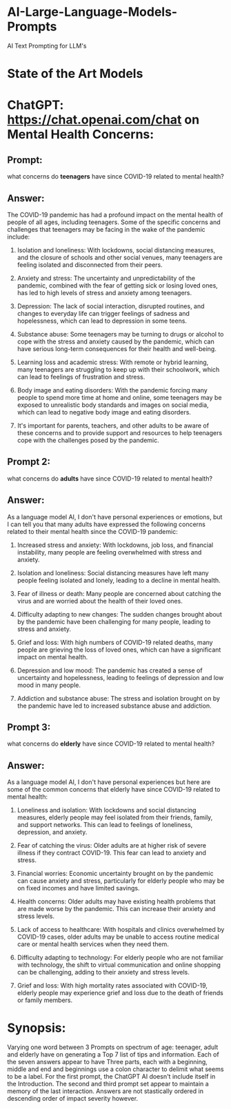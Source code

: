 # AI-Large-Language-Models-Prompts
AI Text Prompting for LLM's

# State of the Art Models

# ChatGPT: https://chat.openai.com/chat on Mental Health Concerns:

## Prompt:
what concerns do __teenagers__ have since COVID-19 related to mental health?

## Answer:
The COVID-19 pandemic has had a profound impact on the mental health of people of all ages, including teenagers. Some of the specific concerns and challenges that teenagers may be facing in the wake of the pandemic include:

1. Isolation and loneliness: With lockdowns, social distancing measures, and the closure of schools and other social venues, many teenagers are feeling isolated and disconnected from their peers.

2. Anxiety and stress: The uncertainty and unpredictability of the pandemic, combined with the fear of getting sick or losing loved ones, has led to high levels of stress and anxiety among teenagers.

3. Depression: The lack of social interaction, disrupted routines, and changes to everyday life can trigger feelings of sadness and hopelessness, which can lead to depression in some teens.

4. Substance abuse: Some teenagers may be turning to drugs or alcohol to cope with the stress and anxiety caused by the pandemic, which can have serious long-term consequences for their health and well-being.

5. Learning loss and academic stress: With remote or hybrid learning, many teenagers are struggling to keep up with their schoolwork, which can lead to feelings of frustration and stress.

6. Body image and eating disorders: With the pandemic forcing many people to spend more time at home and online, some teenagers may be exposed to unrealistic body standards and images on social media, which can lead to negative body image and eating disorders.

7. It's important for parents, teachers, and other adults to be aware of these concerns and to provide support and resources to help teenagers cope with the challenges posed by the pandemic.

## Prompt 2:
what concerns do __adults__ have since COVID-19 related to mental health?

## Answer:
As a language model AI, I don't have personal experiences or emotions, but I can tell you that many adults have expressed the following concerns related to their mental health since the COVID-19 pandemic:

1. Increased stress and anxiety: With lockdowns, job loss, and financial instability, many people are feeling overwhelmed with stress and anxiety.

2. Isolation and loneliness: Social distancing measures have left many people feeling isolated and lonely, leading to a decline in mental health.

3. Fear of illness or death: Many people are concerned about catching the virus and are worried about the health of their loved ones.

4. Difficulty adapting to new changes: The sudden changes brought about by the pandemic have been challenging for many people, leading to stress and anxiety.

5. Grief and loss: With high numbers of COVID-19 related deaths, many people are grieving the loss of loved ones, which can have a significant impact on mental health.

6. Depression and low mood: The pandemic has created a sense of uncertainty and hopelessness, leading to feelings of depression and low mood in many people.

7. Addiction and substance abuse: The stress and isolation brought on by the pandemic have led to increased substance abuse and addiction.

## Prompt 3:
what concerns do __elderly__ have since COVID-19 related to mental health?

## Answer:
As a language model AI, I don't have personal experiences but here are some of the common concerns that elderly have since COVID-19 related to mental health:

1. Loneliness and isolation: With lockdowns and social distancing measures, elderly people may feel isolated from their friends, family, and support networks. This can lead to feelings of loneliness, depression, and anxiety.

2. Fear of catching the virus: Older adults are at higher risk of severe illness if they contract COVID-19. This fear can lead to anxiety and stress.

3. Financial worries: Economic uncertainty brought on by the pandemic can cause anxiety and stress, particularly for elderly people who may be on fixed incomes and have limited savings.

4. Health concerns: Older adults may have existing health problems that are made worse by the pandemic. This can increase their anxiety and stress levels.

5. Lack of access to healthcare: With hospitals and clinics overwhelmed by COVID-19 cases, older adults may be unable to access routine medical care or mental health services when they need them.

6. Difficulty adapting to technology: For elderly people who are not familiar with technology, the shift to virtual communication and online shopping can be challenging, adding to their anxiety and stress levels.

7. Grief and loss: With high mortality rates associated with COVID-19, elderly people may experience grief and loss due to the death of friends or family members.

# Synopsis:
Varying one word between 3 Prompts on spectrum of age: teenager, adult and elderly have on generating a Top 7 list of tips and information.  Each of the seven answers appear to have Three parts, each with a beginning, middle and end and beginnings use a colon character to delimit what seems to be a label.  For the first prompt, the ChatGPT AI doesn't include itself in the Introduction.  The second and third prompt set appear to maintain a memory of the last interaction.  Answers are not stastically ordered in descending order of impact severity however.






